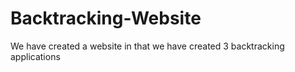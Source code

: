 # Backtracking-Website
We have created a website in that we have created 3 backtracking applications
